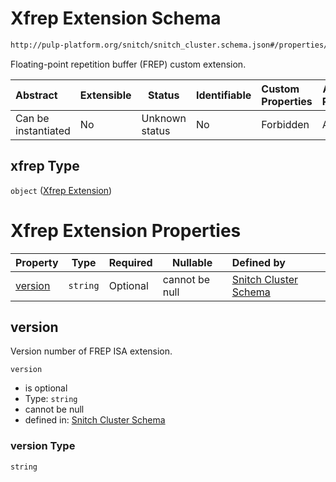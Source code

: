 # Xfrep Extension Schema

```txt
http://pulp-platform.org/snitch/snitch_cluster.schema.json#/properties/cores/items/properties/xfrep
```

Floating-point repetition buffer (FREP) custom extension.


| Abstract            | Extensible | Status         | Identifiable | Custom Properties | Additional Properties | Access Restrictions | Defined In                                                                        |
| :------------------ | ---------- | -------------- | ------------ | :---------------- | --------------------- | ------------------- | --------------------------------------------------------------------------------- |
| Can be instantiated | No         | Unknown status | No           | Forbidden         | Allowed               | none                | [snitch_cluster.schema.json\*](snitch_cluster.schema.json "open original schema") |

## xfrep Type

`object` ([Xfrep Extension](snitch_cluster-properties-cores-core-description-properties-xfrep-extension.md))

# Xfrep Extension Properties

| Property            | Type     | Required | Nullable       | Defined by                                                                                                                                                                                                                                               |
| :------------------ | -------- | -------- | -------------- | :------------------------------------------------------------------------------------------------------------------------------------------------------------------------------------------------------------------------------------------------------- |
| [version](#version) | `string` | Optional | cannot be null | [Snitch Cluster Schema](snitch_cluster-properties-cores-core-description-properties-xfrep-extension-properties-version.md "http&#x3A;//pulp-platform.org/snitch/snitch_cluster.schema.json#/properties/cores/items/properties/xfrep/properties/version") |

## version

Version number of FREP ISA extension.


`version`

-   is optional
-   Type: `string`
-   cannot be null
-   defined in: [Snitch Cluster Schema](snitch_cluster-properties-cores-core-description-properties-xfrep-extension-properties-version.md "http&#x3A;//pulp-platform.org/snitch/snitch_cluster.schema.json#/properties/cores/items/properties/xfrep/properties/version")

### version Type

`string`
